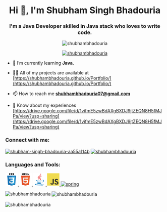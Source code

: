 
<h1 align="center">Hi 👋, I'm Shubham Singh Bhadouria</h1>
<h3 align="center">I'm a Java Developer skilled in Java stack who loves to write code.</h3>
<p align="center"> <img src="https://komarev.com/ghpvc/?username=shubhambhadouria&label=Profile%20views&color=0e75b6&style=flat" alt="shubhambhadouria" /> </p>

<p align="center"> <a href="https://github.com/ryo-ma/github-profile-trophy"><img src="https://github-profile-trophy.vercel.app/?username=shubhambhadouria" alt="shubhambhadouria" /></a> </p>

- 🌱 I’m currently learning **Java.**

- 👨‍💻 All of my projects are available at [https://shubhambhadouria.github.io/Portfolio/](https://shubhambhadouria.github.io/Portfolio/)

- 📫 How to reach me **shubhambhadouria07@gmail.com**

- 📄 Know about my experiences [https://drive.google.com/file/d/1vifmE5zwBdAXgBXDJ9jtZEQN8H5fMJPa/view?usp=sharing](https://drive.google.com/file/d/1vifmE5zwBdAXgBXDJ9jtZEQN8H5fMJPa/view?usp=sharing)

<h3 align="left">Connect with me:</h3>
<p align="left">
<a href="https://linkedin.com/in/shubham-singh-bhadouria-aa55a114b" target="blank"><img align="center" src="https://raw.githubusercontent.com/rahuldkjain/github-profile-readme-generator/master/src/images/icons/Social/linked-in-alt.svg" alt="shubham-singh-bhadouria-aa55a114b" height="30" width="40" /></a>
<a href="https://www.leetcode.com/shubhambhadouria" target="blank"><img align="center" src="https://raw.githubusercontent.com/rahuldkjain/github-profile-readme-generator/master/src/images/icons/Social/leet-code.svg" alt="shubhambhadouria" height="30" width="40" /></a>
</p>

<h3 align="left">Languages and Tools:</h3>
<p align="left"> <a href="https://www.w3schools.com/css/" target="_blank" rel="noreferrer"> <img src="https://raw.githubusercontent.com/devicons/devicon/master/icons/css3/css3-original-wordmark.svg" alt="css3" width="40" height="40"/> </a> <a href="https://www.w3.org/html/" target="_blank" rel="noreferrer"> <img src="https://raw.githubusercontent.com/devicons/devicon/master/icons/html5/html5-original-wordmark.svg" alt="html5" width="40" height="40"/> </a> <a href="https://www.java.com" target="_blank" rel="noreferrer"> <img src="https://raw.githubusercontent.com/devicons/devicon/master/icons/java/java-original.svg" alt="java" width="40" height="40"/> </a> <a href="https://developer.mozilla.org/en-US/docs/Web/JavaScript" target="_blank" rel="noreferrer"> <img src="https://raw.githubusercontent.com/devicons/devicon/master/icons/javascript/javascript-original.svg" alt="javascript" width="40" height="40"/> </a> <a href="https://spring.io/" target="_blank" rel="noreferrer"> <img src="https://www.vectorlogo.zone/logos/springio/springio-icon.svg" alt="spring" width="40" height="40"/> </a> </p>

<p><img align="left" src="https://github-readme-stats.vercel.app/api/top-langs?username=shubhambhadouria&show_icons=true&locale=en&layout=compact" alt="shubhambhadouria" /></p>

<p>&nbsp;<img align="center" src="https://github-readme-stats.vercel.app/api?username=shubhambhadouria&show_icons=true&locale=en" alt="shubhambhadouria" /></p>

<p><img align="center" src="https://github-readme-streak-stats.herokuapp.com/?user=shubhambhadouria&" alt="shubhambhadouria" /></p>

